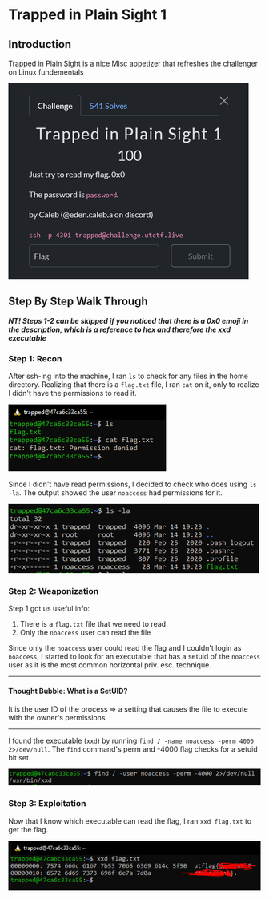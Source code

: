 # Trapped in Plain Sight 1

## Introduction

Trapped in Plain Sight is a nice Misc appetizer that refreshes the challenger on Linux fundementals

![Intro](Capture.PNG)

## Step By Step Walk Through

***NT! Steps 1-2 can be skipped if you noticed that there is a 0x0 emoji in the description, 
which is a reference to hex and therefore the xxd executable***

### Step 1: Recon
After ssh-ing into the machine, I ran `ls` to check for any files in the home directory.
Realizing that there is a `flag.txt` file, I ran `cat` on it, only to realize I didn't have
the permissions to read it.

![Recon](Capture1.PNG)

Since I didn't have read permissions, I decided to check who does using `ls -la`. The output
showed the user `noaccess` had permissions for it.

![Permissions](Capture2.PNG)

### Step 2: Weaponization

Step 1 got us useful info:
1. There is a `flag.txt` file that we need to read
2. Only the `noaccess` user can read the file

Since only the `noaccess` user could read the flag and I couldn't login as 
`noaccess`, I started to look for an executable that has a setuid of the `noaccess` user as it is the most common
horizontal priv. esc. technique.

---

#### Thought Bubble: What is a SetUID?
It is the user ID of the process => a setting that causes the file to execute with the owner's permissions

---

I found the executable (`xxd`) by running `find / -name noaccess -perm 4000 2>/dev/null`. The `find` command's perm
and -4000 flag checks for a setuid bit set. 

![execut](Capture3.PNG)

### Step 3: Exploitation
Now that I know which executable can read the flag, I ran `xxd flag.txt` to get the flag.

![final](Capture4.PNG) 

